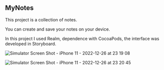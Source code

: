## MyNotes

This project is a collection of notes.

You can create and save your notes on your device.

In this project I used Realm, dependence with CocoaPods, the interface was developed in Storyboard.

![Simulator Screen Shot - iPhone 11 - 2022-12-26 at 23 19 08](https://user-images.githubusercontent.com/106093762/209584049-15ca1deb-bf4f-47d4-b92c-929c2559216f.png)

![Simulator Screen Shot - iPhone 11 - 2022-12-26 at 23 20 45](https://user-images.githubusercontent.com/106093762/209584055-60d9cd40-4a12-4d44-b3e0-637a03b7709c.png)
